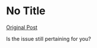 # No Title

[Original Post](https://discourse.onlinedegree.iitm.ac.in/t/166576/87)

<p>Is the issue still pertaining for you?</p>